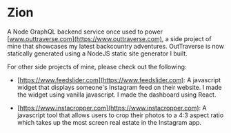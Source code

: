# Zion

A Node GraphQL backend service once used to power
[www.outtraverse.com](https://www.outtraverse.com), a side project of mine that showcases my latest backcountry adventures. OutTraverse is now statically generated using a NodeJS static site generator I built.

For other side projects of mine, please check out the following:

* [https://www.feedslider.com](https://www.feedslider.com): A javascript widget that displays someone's Instagram feed on their website. I made the widget using vanilla javascript. I made the dashboard using React.

* [https://www.instacropper.com](https://www.instacropper.com): A javascript tool that allows users to crop their photos to a 4:3 aspect ratio which takes up the most screen real estate in the Instagram app.
